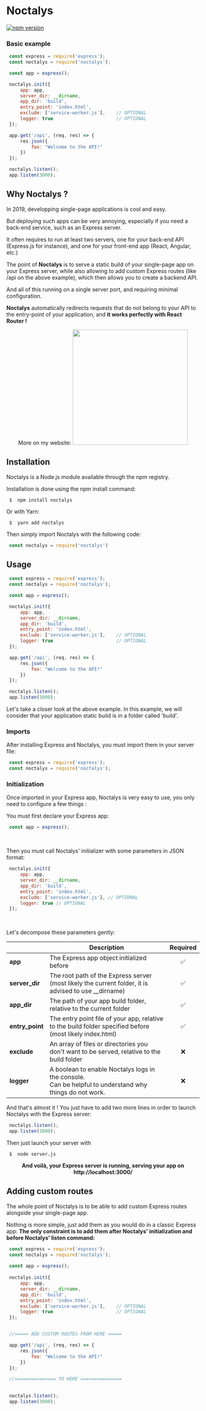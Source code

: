 # Noctalys
[![npm version](https://badge.fury.io/js/noctalys.svg)](https://badge.fury.io/js/noctalys)
### Basic example
```javascript
 const express = require('express');
 const noctalys = require('noctalys');

 const app = express();

 noctalys.init({
     app: app,
     server_dir: __dirname,
     app_dir: 'build',
     entry_point: 'index.html',
     exclude: ['service-worker.js'],    // OPTIONAL
     logger: true                       // OPTIONAL
 });

 app.get('/api', (req, res) => {
     res.json({
         foo: "Welcome to the API!"
     })
 });

 noctalys.listen();
 app.listen(3000);
```

## Why Noctalys ?
In 2019, developping single-page applications is cool and easy.

But deploying such apps can be very annoying, especially if you need a back-end service, such as an Express server.

It often requires to run at least two servers, one for your back-end API (Express.js for instance), and one for your front-end app (React, Angular, etc.)

The point of **Noctalys** is to serve a static build of your single-page app on your Express server, while also allowing to add custom Express routes (like /api on the above example), which then allows you to create a backend API.

And all of this running on a single server port, and requiring minimal configuration.

**Noctalys** automatically redirects requests that do not belong to your API to the entry-point of your application, and **it works perfectly with React Router !**
<center>

More on my website:
[<img src="https://camo.githubusercontent.com/81b5458b507732586332451ed3fd507622b71901/68747470733a2f2f692e696d6775722e636f6d2f596f73666643492e706e67" width="300">](https://noctalys.gallifray.fr)
</center>

## Installation
Noctalys is a Node.js module available through the npm registry.

Installation is done using the npm install command:
```
 $  npm install noctalys
```


Or with Yarn:
```
 $  yarn add noctalys
```

Then simply import Noctalys with the following code:

```javascript
 const noctalys = require('noctalys')
```

## Usage
```javascript
 const express = require('express');
 const noctalys = require('noctalys');

 const app = express();

 noctalys.init({
     app: app,
     server_dir: __dirname,
     app_dir: 'build',
     entry_point: 'index.html',
     exclude: ['service-worker.js'],    // OPTIONAL
     logger: true                       // OPTIONAL
 });

 app.get('/api', (req, res) => {
     res.json({
         foo: "Welcome to the API!"
     })
 });

 noctalys.listen();
 app.listen(3000);
```

Let's take a closer look at the above example.
In this example, we will consider that your application static build is in a folder called 'build'.


### Imports
After installing Express and Noctalys, you must import them in your server file:

```javascript
 const express = require('express');
 const noctalys = require('noctalys');
```

### Initialization
Once imported in your Express app, Noctalys is very easy to use, you only need to configure a few things :

You must first declare your Express app:
```javascript
 const app = express();
```
<br>

Then you must call Noctalys' initializer with some parameters in JSON format:
```javascript
 noctalys.init({
     app: app,
     server_dir: __dirname,
     app_dir: 'build',
     entry_point: 'index.html',
     exclude: ['service-worker.js'], // OPTIONAL
     logger: true // OPTIONAL
 });
```
<br>

Let's decompose these parameters gently:



|          | Description | Required |
| -------- | -------- | -------- |
| **app**     | The Express app object initialized before     | <center>:white_check_mark:</center>     |
| **server_dir**     | The root path of the Express server<br>(most likely the current folder, it is advised to use __dirname)     | <center>:white_check_mark:</center>     |
| **app_dir**     | The path of your app build folder, relative to the current folder     | <center>:white_check_mark:</center>     |
| **entry_point**     | The entry point file of your app, relative to the build folder specified before (most likely index.html)     | <center>:white_check_mark:</center>     |
| **exclude**     | An array of files or directories you don't want to be served, relative to the build folder     | <center>:x:</center>     |
| **logger**     | A boolean to enable Noctalys logs in the console.<br>Can be helpful to understand why things do not work.     | <center>:x:</center>     |

And that's almost it !
You just have to add two more lines in order to launch Noctalys with the Express server:
```javascript
 noctalys.listen();
 app.listen(3000);
```

Then just launch your server with
```
 $  node server.js
```

**<center>And voilà, your Express server is running, serving your app on http://localhost:3000/</center>**

## Adding custom routes
The whole point of Noctalys is to be able to add custom Express routes alongside your single-page app.

Nothing is more simple, just add them as you would do in a classic Express app:
**The only constraint is to add them after Noctalys' initialization and before Noctalys' listen command:**
```javascript
 const express = require('express');
 const noctalys = require('noctalys');
    
 const app = express();
    
 noctalys.init({
     app: app,
     server_dir: __dirname,
     app_dir: 'build',
     entry_point: 'index.html',
     exclude: ['service-worker.js'],    // OPTIONAL
     logger: true                       // OPTIONAL
 });


 //===== ADD CUSTOM ROUTES FROM HERE =====

 app.get('/api', (req, res) => {
     res.json({
         foo: "Welcome to the API!"
     })
 });

 //=============== TO HERE ===============
    

 noctalys.listen();
 app.listen(3000);
```
